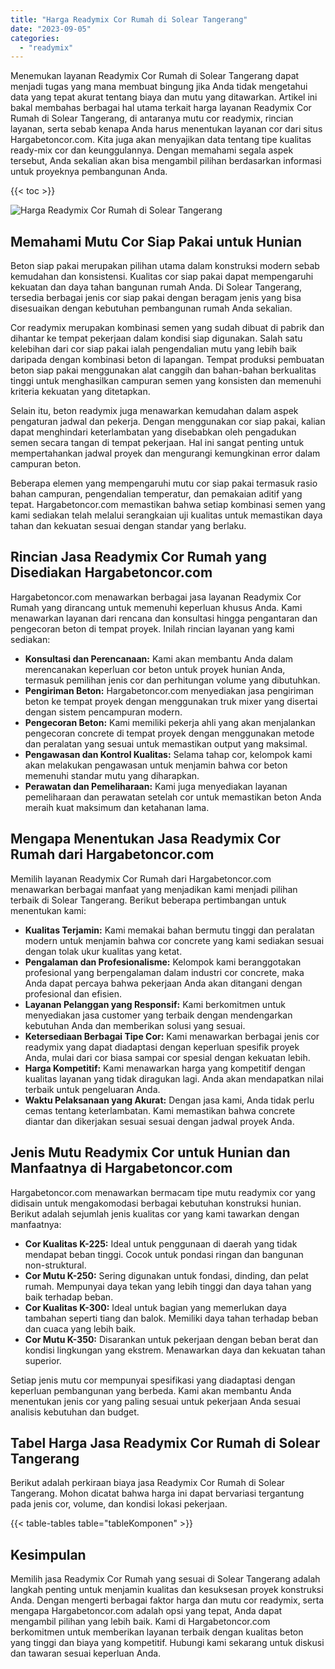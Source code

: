 ```yaml
---
title: "Harga Readymix Cor Rumah di Solear Tangerang"
date: "2023-09-05"
categories: 
  - "readymix"
---
```



Menemukan layanan Readymix Cor Rumah di Solear Tangerang dapat menjadi tugas yang mana membuat bingung jika Anda tidak mengetahui data yang tepat akurat tentang biaya dan mutu yang ditawarkan. Artikel ini bakal membahas berbagai hal utama terkait harga layanan Readymix Cor Rumah di Solear Tangerang, di antaranya mutu cor readymix, rincian layanan, serta sebab kenapa Anda harus menentukan layanan cor dari situs Hargabetoncor.com. Kita juga akan menyajikan data tentang tipe kualitas ready-mix cor dan keunggulannya. Dengan memahami segala aspek tersebut, Anda sekalian akan bisa mengambil pilihan berdasarkan informasi untuk proyeknya pembangunan Anda.

{{< toc >}}

![Harga Readymix Cor Rumah di Solear Tangerang](https://hargareadymixid.github.io/hbc/readymix-hbc%20(1).png)

## Memahami Mutu Cor Siap Pakai untuk Hunian

Beton siap pakai merupakan pilihan utama dalam konstruksi modern sebab kemudahan dan konsistensi. Kualitas cor siap pakai dapat mempengaruhi kekuatan dan daya tahan bangunan rumah Anda. Di Solear Tangerang, tersedia berbagai jenis cor siap pakai dengan beragam jenis yang bisa disesuaikan dengan kebutuhan pembangunan rumah Anda sekalian.

Cor readymix merupakan kombinasi semen yang sudah dibuat di pabrik dan dihantar ke tempat pekerjaan dalam kondisi siap digunakan. Salah satu kelebihan dari cor siap pakai ialah pengendalian mutu yang lebih baik daripada dengan kombinasi beton di lapangan. Tempat produksi pembuatan beton siap pakai menggunakan alat canggih dan bahan-bahan berkualitas tinggi untuk menghasilkan campuran semen yang konsisten dan memenuhi kriteria kekuatan yang ditetapkan.

Selain itu, beton readymix juga menawarkan kemudahan dalam aspek pengaturan jadwal dan pekerja. Dengan menggunakan cor siap pakai, kalian dapat menghindari keterlambatan yang disebabkan oleh pengadukan semen secara tangan di tempat pekerjaan. Hal ini sangat penting untuk mempertahankan jadwal proyek dan mengurangi kemungkinan error dalam campuran beton.

Beberapa elemen yang mempengaruhi mutu cor siap pakai termasuk rasio bahan campuran, pengendalian temperatur, dan pemakaian aditif yang tepat. Hargabetoncor.com memastikan bahwa setiap kombinasi semen yang kami sediakan telah melalui serangkaian uji kualitas untuk memastikan daya tahan dan kekuatan sesuai dengan standar yang berlaku.

## Rincian Jasa Readymix Cor Rumah yang Disediakan Hargabetoncor.com

Hargabetoncor.com menawarkan berbagai jasa layanan Readymix Cor Rumah yang dirancang untuk memenuhi keperluan khusus Anda. Kami menawarkan layanan dari rencana dan konsultasi hingga pengantaran dan pengecoran beton di tempat proyek. Inilah rincian layanan yang kami sediakan:

- **Konsultasi dan Perencanaan:** Kami akan membantu Anda dalam merencanakan keperluan cor beton untuk proyek hunian Anda, termasuk pemilihan jenis cor dan perhitungan volume yang dibutuhkan.
- **Pengiriman Beton:** Hargabetoncor.com menyediakan jasa pengiriman beton ke tempat proyek dengan menggunakan truk mixer yang disertai dengan sistem pencampuran modern.
- **Pengecoran Beton:** Kami memiliki pekerja ahli yang akan menjalankan pengecoran concrete di tempat proyek dengan menggunakan metode dan peralatan yang sesuai untuk memastikan output yang maksimal.
- **Pengawasan dan Kontrol Kualitas:** Selama tahap cor, kelompok kami akan melakukan pengawasan untuk menjamin bahwa cor beton memenuhi standar mutu yang diharapkan.
- **Perawatan dan Pemeliharaan:** Kami juga menyediakan layanan pemeliharaan dan perawatan setelah cor untuk memastikan beton Anda meraih kuat maksimum dan ketahanan lama.

## Mengapa Menentukan Jasa Readymix Cor Rumah dari Hargabetoncor.com

Memilih layanan Readymix Cor Rumah dari Hargabetoncor.com menawarkan berbagai manfaat yang menjadikan kami menjadi pilihan terbaik di Solear Tangerang. Berikut beberapa pertimbangan untuk menentukan kami:

- **Kualitas Terjamin:** Kami memakai bahan bermutu tinggi dan peralatan modern untuk menjamin bahwa cor concrete yang kami sediakan sesuai dengan tolak ukur kualitas yang ketat.
- **Pengalaman dan Profesionalisme:** Kelompok kami beranggotakan profesional yang berpengalaman dalam industri cor concrete, maka Anda dapat percaya bahwa pekerjaan Anda akan ditangani dengan profesional dan efisien.
- **Layanan Pelanggan yang Responsif:** Kami berkomitmen untuk menyediakan jasa customer yang terbaik dengan mendengarkan kebutuhan Anda dan memberikan solusi yang sesuai.
- **Ketersediaan Berbagai Tipe Cor:** Kami menawarkan berbagai jenis cor readymix yang dapat diadaptasi dengan keperluan spesifik proyek Anda, mulai dari cor biasa sampai cor spesial dengan kekuatan lebih.
- **Harga Kompetitif:** Kami menawarkan harga yang kompetitif dengan kualitas layanan yang tidak diragukan lagi. Anda akan mendapatkan nilai terbaik untuk pengeluaran Anda.
- **Waktu Pelaksanaan yang Akurat:** Dengan jasa kami, Anda tidak perlu cemas tentang keterlambatan. Kami memastikan bahwa concrete diantar dan dikerjakan sesuai sesuai dengan jadwal proyek Anda.

## Jenis Mutu Readymix Cor untuk Hunian dan Manfaatnya di Hargabetoncor.com

Hargabetoncor.com menawarkan bermacam tipe mutu readymix cor yang didisain untuk mengakomodasi berbagai kebutuhan konstruksi hunian. Berikut adalah sejumlah jenis kualitas cor yang kami tawarkan dengan manfaatnya:

- **Cor Kualitas K-225:** Ideal untuk penggunaan di daerah yang tidak mendapat beban tinggi. Cocok untuk pondasi ringan dan bangunan non-struktural.
- **Cor Mutu K-250:** Sering digunakan untuk fondasi, dinding, dan pelat rumah. Mempunyai daya tekan yang lebih tinggi dan daya tahan yang baik terhadap beban.
- **Cor Kualitas K-300:** Ideal untuk bagian yang memerlukan daya tambahan seperti tiang dan balok. Memiliki daya tahan terhadap beban dan cuaca yang lebih baik.
- **Cor Mutu K-350:** Disarankan untuk pekerjaan dengan beban berat dan kondisi lingkungan yang ekstrem. Menawarkan daya dan kekuatan tahan superior.

Setiap jenis mutu cor mempunyai spesifikasi yang diadaptasi dengan keperluan pembangunan yang berbeda. Kami akan membantu Anda menentukan jenis cor yang paling sesuai untuk pekerjaan Anda sesuai analisis kebutuhan dan budget.

## Tabel Harga Jasa Readymix Cor Rumah di Solear Tangerang

Berikut adalah perkiraan biaya jasa Readymix Cor Rumah di Solear Tangerang. Mohon dicatat bahwa harga ini dapat bervariasi tergantung pada jenis cor, volume, dan kondisi lokasi pekerjaan.

{{< table-tables table="tableKomponen" >}}

## Kesimpulan

Memilih jasa Readymix Cor Rumah yang sesuai di Solear Tangerang adalah langkah penting untuk menjamin kualitas dan kesuksesan proyek konstruksi Anda. Dengan mengerti berbagai faktor harga dan mutu cor readymix, serta mengapa Hargabetoncor.com adalah opsi yang tepat, Anda dapat mengambil pilihan yang lebih baik. Kami di Hargabetoncor.com berkomitmen untuk memberikan layanan terbaik dengan kualitas beton yang tinggi dan biaya yang kompetitif. Hubungi kami sekarang untuk diskusi dan tawaran sesuai keperluan Anda.
